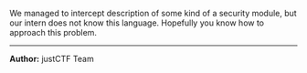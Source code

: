 We managed to intercept description of some kind of a security module, but our intern does not know this language. Hopefully you know how to approach this problem.

---
**Author:** justCTF Team

